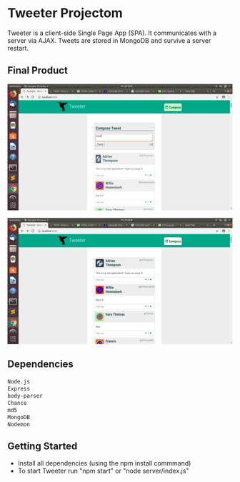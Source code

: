 # Tweeter Projectom

Tweeter is a client-side Single Page App (SPA).
It communicates with a server via AJAX.
Tweets are stored in MongoDB and survive a server restart.

## Final Product
!["Screenshot of Tweeter main page"](https://github.com/geoerika/tweeter/blob/master/docs/tweeter-main.png)

!["Screenshot of Tweeter in Compose mode"](https://github.com/geoerika/tweeter/blob/master/docs/tweeter-compose.png)

## Dependencies


    Node.js
    Express
    body-parser
    Chance
    md5
    MongoDB
    Nodemon

## Getting Started

- Install all dependencies (using the npm install commmand)
- To start Tweeter run "npm start" or "node server/index.js"
